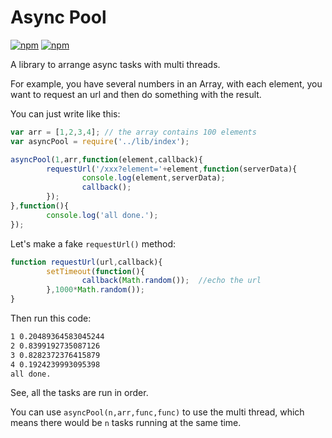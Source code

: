 # Async Pool

[![npm](http://img.shields.io/npm/v/asyncpool.svg)](https://www.npmjs.com/package/asyncpool)
[![npm](http://img.shields.io/npm/l/asyncpool.svg)](https://www.npmjs.com/package/asyncpool)

A library to arrange async tasks with multi threads.

For example, you have several numbers in an Array, with each element, you want to request an url and then do something with the result.

You can just write like this:

```javascript
var arr = [1,2,3,4]; // the array contains 100 elements
var asyncPool = require('../lib/index');

asyncPool(1,arr,function(element,callback){
        requestUrl('/xxx?element='+element,function(serverData){
                console.log(element,serverData);
                callback();
        });
},function(){
        console.log('all done.');
});
```

Let's make a fake `requestUrl()` method:

```javascript
function requestUrl(url,callback){
        setTimeout(function(){
                callback(Math.random());  //echo the url
        },1000*Math.random());
}
```

Then run this code:

```bash
1 0.20489364583045244
2 0.8399192735087126
3 0.8282372376415879
4 0.1924239993095398
all done.
```

See, all the tasks are run in order.

You can use `asyncPool(n,arr,func,func)` to use the multi thread, which means there would be `n` tasks running at the same time.
